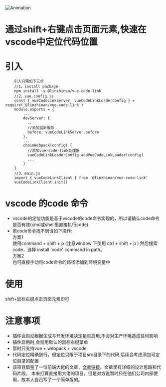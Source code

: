 ![Animation](https://user-images.githubusercontent.com/62974111/174468768-dcacbfaa-3565-4608-bbb3-9a1b81da4ff0.gif)
# 通过shift+右键点击页面元素,快速在vscode中定位代码位置
# 引入
```
    引入只需如下三步
    //1、install package
    npm install -s @linzhinan/vue-code-link
    //2、vue.config.js
    const { vueCodeLinkServer, vueCodeLinkLoaderConfig } = require('@linzhinan/vue-code-link')
    module.exports = {
        ...
        devServer: {
          ...
          //添加监听服务
          before: vueCodeLinkServer.before
        },
        ...
        chainWebpack(config) {
          //添加vue-code-link处理器
          vueCodeLinkLoaderConfig.addVueCodeLinkLoader(config)
          ...
        }
    }
    //3、main.js
    import { vueCodeLinkClient } from '@linzhinan/vue-code-link'
    vueCodeLinkClient.init()
```
# vscode 的code 命令
 * vscode的定位功能是基于vscode的code命令实现的，所以请确认code命令是否有效(cmd或shell里直接执行code)
 * 若code命令找不到请如下操作: \
  方案1 \
 使用command + shift + p (注意window 下使用 ctrl + shift + p ) 然后搜索code，选择 install 'code' command in path。 \
  方案2 \
 也可直接手动将code命令的路径添加到环境变量中
 
# 使用
shift+鼠标右键点击页面元素即可
# 注意事项 
 * 插件会自动根据生成与开发环境决定是否启用,不会对生产环境造成任何影响
 * 插件启用时,会禁用默认的鼠标右键菜单
 * 暂时只支持vue + webpack + vscode
 * 代码定位精确到行，但定位只限于项目src目录下的代码,后续会考虑添加可定位目录的配置
 * 该项目借鉴了一位前端大佬的文章，[文章链接](https://mp.weixin.qq.com/s/AZQTK_lk8BxxWZCDU5P_Yg)。文章里有详细的设计思路和代码片段。
   本来打算直接用大佬的项目，但是对方说暂时只在他们公司内部使用，故本人自己写了一个简单版的。
